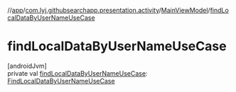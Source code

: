 //[app](../../../index.md)/[com.lyj.githubsearchapp.presentation.activity](../index.md)/[MainViewModel](index.md)/[findLocalDataByUserNameUseCase](find-local-data-by-user-name-use-case.md)

# findLocalDataByUserNameUseCase

[androidJvm]\
private val [findLocalDataByUserNameUseCase](find-local-data-by-user-name-use-case.md): [FindLocalDataByUserNameUseCase](../../com.lyj.githubsearchapp.domain.usecase.local/-find-local-data-by-user-name-use-case/index.md)

